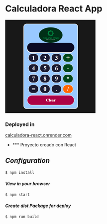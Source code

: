 # Calculadora React App

![Calculadora](./src//img/calculadora-react.PNG)

### Deployed in 
[calculadora-react.onrender.com](https://calculadora-react.onrender.com/)

- *** Proyecto creado con React 

## *Configuration* 

~~~
$ npm install
~~~
#### *View in your browser* 
~~~
$ npm start
~~~
#### *Create dist Package for deploy* 
~~~
$ npm run build
~~~


